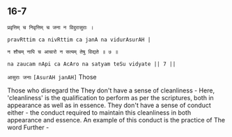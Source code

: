 ## 16-7


```shloka-sa
प्रवृत्तिम् च निवृत्तिम् च जना न विदुरासुराः ।
```
```shloka-sa-hk
pravRttim ca nivRttim ca janA na vidurAsurAH |
```
```shloka-sa
न शौचम् नापि च आचारो न सत्यम् तेषु विद्यते ॥ ७ ॥
```
```shloka-sa-hk
na zaucam nApi ca AcAro na satyam teSu vidyate || 7 ||
```

`आसुराः जनाः` `[AsurAH janAH]` Those

Those who disregard the 
They don't have a sense of cleanliness - Here, 'cleanliness' is the qualification to perform as per the scriptures, both in appearance as well as in essence.
They don't have a sense of conduct either - the conduct required to maintain this cleanliness in both appearance and essence. An example of this conduct is the practice of 
The word 
Further -

